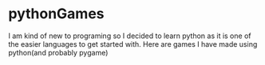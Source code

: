 # pythonGames
 I am kind of new to programing so I decided to learn python as it is one of the easier languages to get started with.
 Here are games I have made using python(and probably pygame)